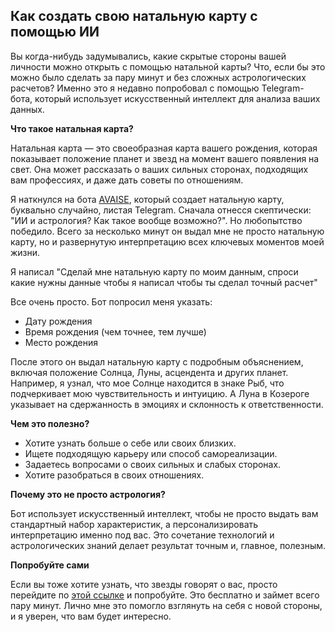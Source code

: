 ## Как создать свою натальную карту с помощью ИИ

Вы когда-нибудь задумывались, какие скрытые стороны вашей личности можно открыть с помощью натальной карты? Что, если бы это можно было сделать за пару минут и без сложных астрологических расчетов? Именно это я недавно попробовал с помощью Telegram-бота, который использует искусственный интеллект для анализа ваших данных.

**Что такое натальная карта?**

Натальная карта — это своеобразная карта вашего рождения, которая показывает положение планет и звезд на момент вашего появления на свет. Она может рассказать о ваших сильных сторонах, подходящих вам профессиях, и даже дать советы по отношениям.

Я наткнулся на бота [AVAISE](http://t.me/avaisebot?start=natalcard_vc), который создает натальную карту, буквально случайно, листая Telegram. Сначала отнесся скептически: "ИИ и астрология? Как такое вообще возможно?". Но любопытство победило. Всего за несколько минут он выдал мне не просто натальную карту, но и развернутую интерпретацию всех ключевых моментов моей жизни.

Я написал "Сделай мне натальную карту по моим данным, спроси какие нужны данные чтобы я написал чтобы ты сделал точный расчет"

Все очень просто. Бот попросил меня указать:

- Дату рождения
- Время рождения (чем точнее, тем лучше)
- Место рождения

После этого он выдал натальную карту с подробным объяснением, включая положение Солнца, Луны, асцендента и других планет. Например, я узнал, что мое Солнце находится в знаке Рыб, что подчеркивает мою чувствительность и интуицию. А Луна в Козероге указывает на сдержанность в эмоциях и склонность к ответственности.

**Чем это полезно?**

- Хотите узнать больше о себе или своих близких.
- Ищете подходящую карьеру или способ самореализации.
- Задаетесь вопросами о своих сильных и слабых сторонах.
- Хотите разобраться в своих отношениях.

**Почему это не просто астрология?**

Бот использует искусственный интеллект, чтобы не просто выдать вам стандартный набор характеристик, а персонализировать интерпретацию именно под вас. Это сочетание технологий и астрологических знаний делает результат точным и, главное, полезным.

**Попробуйте сами**

Если вы тоже хотите узнать, что звезды говорят о вас, просто перейдите по [этой ссылке](http://t.me/avaisebot?start=natalcard_vc) и попробуйте. Это бесплатно и займет всего пару минут. Лично мне это помогло взглянуть на себя с новой стороны, и я уверен, что вам будет интересно.
